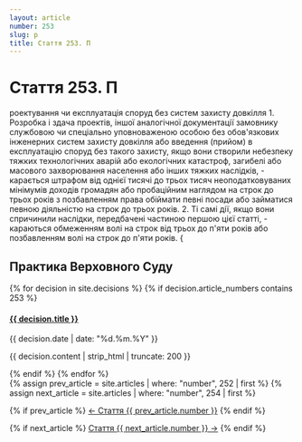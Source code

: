 ```yaml
---
layout: article
number: 253
slug: p
title: Стаття 253. П
---
```


# Стаття 253. П

роектування чи експлуатація споруд без систем захисту довкілля 1. Розробка і здача проектів, іншої аналогічної документації замовнику службовою чи спеціально уповноваженою особою без обов'язкових інженерних систем захисту довкілля або введення (прийом) в експлуатацію споруд без такого захисту, якщо вони створили небезпеку тяжких технологічних аварій або екологічних катастроф, загибелі або масового захворювання населення або інших тяжких наслідків, - карається штрафом від однієї тисячі до трьох тисяч неоподатковуваних мінімумів доходів громадян або пробаційним наглядом на строк до трьох років з позбавленням права обіймати певні посади або займатися певною діяльністю на строк до трьох років. 2. Ті самі дії, якщо вони спричинили наслідки, передбачені частиною першою цієї статті, - караються обмеженням волі на строк від трьох до п'яти років або позбавленням волі на строк до п'яти років. {

## Практика Верховного Суду

<div class="decisions-container">
{% for decision in site.decisions %}
  {% if decision.article_numbers contains 253 %}
    <div class="decision-item">
      <h4><a href="{{ decision.url }}">{{ decision.title }}</a></h4>
      <p class="decision-date">{{ decision.date | date: "%d.%m.%Y" }}</p>
      <p class="decision-excerpt">{{ decision.content | strip_html | truncate: 200 }}</p>
    </div>
  {% endif %}
{% endfor %}
</div>

<div class="article-navigation">
  {% assign prev_article = site.articles | where: "number", 252 | first %}
  {% assign next_article = site.articles | where: "number", 254 | first %}
  
  {% if prev_article %}
    <a href="{{ prev_article.url }}" class="prev-article">← Стаття {{ prev_article.number }}</a>
  {% endif %}
  
  {% if next_article %}
    <a href="{{ next_article.url }}" class="next-article">Стаття {{ next_article.number }} →</a>
  {% endif %}
</div>
